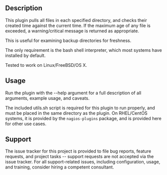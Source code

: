 ## Description

This plugin pulls all files in each specified directory, and checks their created time against the current time.  If the maximum age of any file is exceeded, a warning/critical message is returned as appropriate.

This is useful for examining backup directories for freshness.

The only requirement is the bash shell interpreter, which most systems have installed by default.

Tested to work on Linux/FreeBSD/OS X.

## Usage ##

Run the plugin with the --help argument for a full description of all arguments, example usage, and caveats.

The included utils.sh script is required for this plugin to run properly, and must be placed in the same directory as the plugin. On RHEL/CentOS systems, it is provided by the ```nagios-plugins``` package, and is provided here for other use cases.

## Support

The issue tracker for this project is provided to file bug reports, feature requests, and project tasks -- support requests are not accepted via the issue tracker. For all support-related issues, including configuration, usage, and training, consider hiring a competent consultant.
